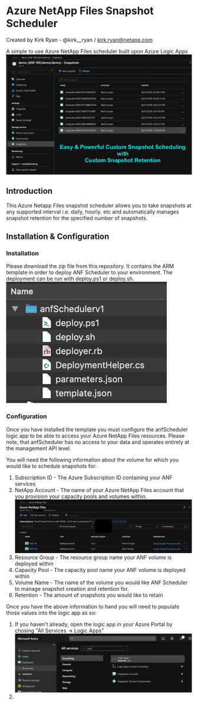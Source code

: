 # Azure NetApp Files Snapshot Scheduler
Created by Kirk Ryan - @kirk__ryan / kirk.ryan@netapp.com

A simple to use Azure NetApp Files scheduler built upon Azure Logic Apps
![Snapshots taken with ANF Scheduler](anfScheduler-SnapshotList.png)

## Introduction
This Azure Netapp Files snapshot scheduler allows you to take snapshots at any supported interval i.e. daily, hourly. etc and automatically manages snapshot retention for the specified number of snapshots.

## Installation & Configuration
### Installation
Please download the zip file from this repository. It contains the ARM template in order to deploy ANF Scheduler to your environment. The deployment can be run with deploy.ps1 or deploy.sh.
![Install Directory Files](InstallFilesScreenshot.png)

### Configuration
Once you have installed the template you must configure the anfScheduler logic app to be able to access your Azure NetApp Files resources. Please note, that anfScheduler has no access to your data and operates entirely at the management API level.

You will need the following information about the volume for which you would like to schedule snapshots for:

 1. Subscription ID - The Azure Subscription ID containing your ANF services
 2. NetApp Account - The name of your Azure NetApp Files account that you provision your capacity pools and volumes within. ![In this example my NetApp account names are ANF-NE and ANF-WE](anfAccountScreenshot.png)
 3. Resource Group - The resource group name your ANF volume is deployed within
 4. Capacity Pool - The capacity pool name your ANF volume is deployed within
 5. Volume Name - The name of the volume you would like ANF Scheduler to manage snapshot creation and retention for.
 6. Retention - The amount of snapshots you would like to retain

Once you have the above information to hand you will need to populate those values into the logic app as so:

1. If you haven't already, open the logic app in your Azure Portal by chosing "All Services -> Logic Apps" ![All Services -> Logic Apps](allServicesLogicApps.png)
2. 
